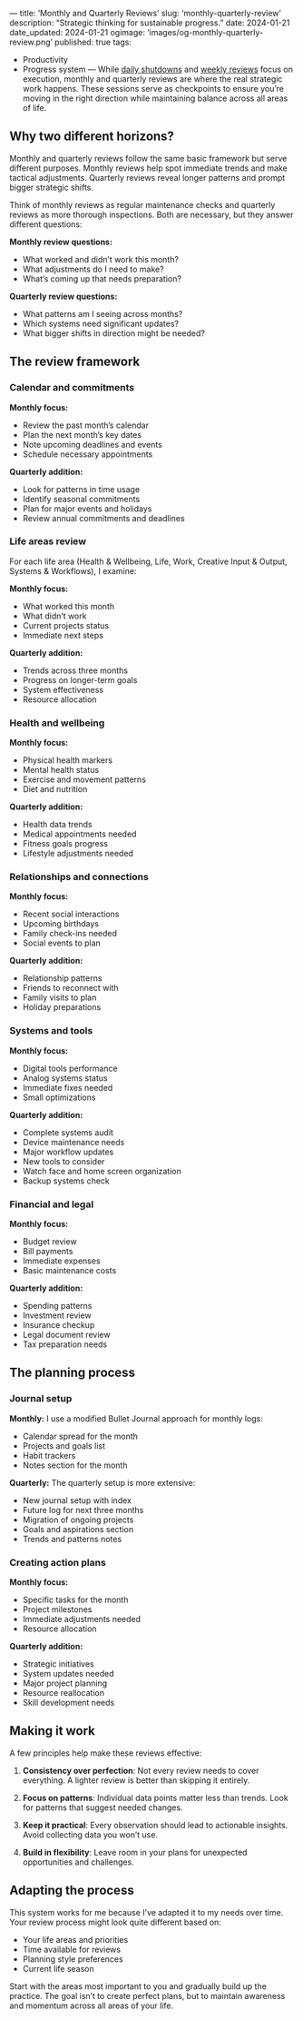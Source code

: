 —
title: ‘Monthly and Quarterly Reviews’
slug: ‘monthly-quarterly-review’
description: “Strategic thinking for sustainable progress.”
date: 2024-01-21
date_updated: 2024-01-21
ogimage: ‘images/og-monthly-quarterly-review.png’
published: true
tags:
  - Productivity
  - Progress system
—
While [daily shutdowns](/daily-shutdown) and [weekly reviews](/weekly-planning) focus on execution, monthly and quarterly reviews are where the real strategic work happens. These sessions serve as checkpoints to ensure you’re moving in the right direction while maintaining balance across all areas of life.

## Why two different horizons?

Monthly and quarterly reviews follow the same basic framework but serve different purposes. Monthly reviews help spot immediate trends and make tactical adjustments. Quarterly reviews reveal longer patterns and prompt bigger strategic shifts.

Think of monthly reviews as regular maintenance checks and quarterly reviews as more thorough inspections. Both are necessary, but they answer different questions:

**Monthly review questions:**
- What worked and didn’t work this month?
- What adjustments do I need to make?
- What’s coming up that needs preparation?

**Quarterly review questions:**
- What patterns am I seeing across months?
- Which systems need significant updates?
- What bigger shifts in direction might be needed?

## The review framework

### Calendar and commitments

**Monthly focus:**
- Review the past month’s calendar
- Plan the next month’s key dates
- Note upcoming deadlines and events
- Schedule necessary appointments

**Quarterly addition:**
- Look for patterns in time usage
- Identify seasonal commitments
- Plan for major events and holidays
- Review annual commitments and deadlines

### Life areas review

For each life area (Health & Wellbeing, Life, Work, Creative Input & Output, Systems & Workflows), I examine:

**Monthly focus:**
- What worked this month
- What didn’t work
- Current projects status
- Immediate next steps

**Quarterly addition:**
- Trends across three months
- Progress on longer-term goals
- System effectiveness
- Resource allocation

### Health and wellbeing

**Monthly focus:**
- Physical health markers
- Mental health status
- Exercise and movement patterns
- Diet and nutrition

**Quarterly addition:**
- Health data trends
- Medical appointments needed
- Fitness goals progress
- Lifestyle adjustments needed

### Relationships and connections

**Monthly focus:**
- Recent social interactions
- Upcoming birthdays
- Family check-ins needed
- Social events to plan

**Quarterly addition:**
- Relationship patterns
- Friends to reconnect with
- Family visits to plan
- Holiday preparations

### Systems and tools

**Monthly focus:**
- Digital tools performance
- Analog systems status
- Immediate fixes needed
- Small optimizations

**Quarterly addition:**
- Complete systems audit
- Device maintenance needs
- Major workflow updates
- New tools to consider
- Watch face and home screen organization
- Backup systems check

### Financial and legal

**Monthly focus:**
- Budget review
- Bill payments
- Immediate expenses
- Basic maintenance costs

**Quarterly addition:**
- Spending patterns
- Investment review
- Insurance checkup
- Legal document review
- Tax preparation needs

## The planning process

### Journal setup

**Monthly:**
I use a modified Bullet Journal approach for monthly logs:
- Calendar spread for the month
- Projects and goals list
- Habit trackers
- Notes section for the month

**Quarterly:**
The quarterly setup is more extensive:
- New journal setup with index
- Future log for next three months
- Migration of ongoing projects
- Goals and aspirations section
- Trends and patterns notes

### Creating action plans

**Monthly focus:**
- Specific tasks for the month
- Project milestones
- Immediate adjustments needed
- Resource allocation

**Quarterly addition:**
- Strategic initiatives
- System updates needed
- Major project planning
- Resource reallocation
- Skill development needs

## Making it work

A few principles help make these reviews effective:

1. **Consistency over perfection**: Not every review needs to cover everything. A lighter review is better than skipping it entirely.

2. **Focus on patterns**: Individual data points matter less than trends. Look for patterns that suggest needed changes.

3. **Keep it practical**: Every observation should lead to actionable insights. Avoid collecting data you won’t use.

4. **Build in flexibility**: Leave room in your plans for unexpected opportunities and challenges.

## Adapting the process

This system works for me because I’ve adapted it to my needs over time. Your review process might look quite different based on:
- Your life areas and priorities
- Time available for reviews
- Planning style preferences
- Current life season

Start with the areas most important to you and gradually build up the practice. The goal isn’t to create perfect plans, but to maintain awareness and momentum across all areas of your life.